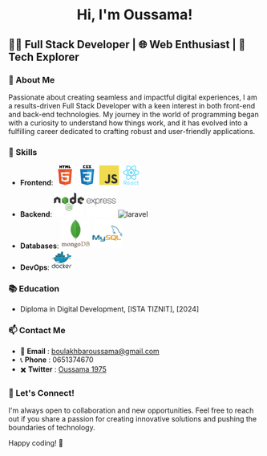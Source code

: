 
<h1 align="center" >Hi, I'm Oussama!</h1>

## 👨‍💻 Full Stack Developer | 🌐 Web Enthusiast | 🚀 Tech Explorer

### 📌 About Me
Passionate about creating seamless and impactful digital experiences, I am a results-driven Full Stack Developer with a keen interest in both front-end and back-end technologies. My journey in the world of programming began with a curiosity to understand how things work, and it has evolved into a fulfilling career dedicated to crafting robust and user-friendly applications.

### 🚀 Skills
- **Frontend**: <img src="https://raw.githubusercontent.com/devicons/devicon/master/icons/html5/html5-original-wordmark.svg" alt="html5" width="40" height="40"/> <img src="https://raw.githubusercontent.com/devicons/devicon/master/icons/css3/css3-original-wordmark.svg" alt="css3" width="40" height="40"/> <img src="https://raw.githubusercontent.com/devicons/devicon/master/icons/javascript/javascript-original.svg" alt="javascript" width="40" height="40"/> <img src="https://raw.githubusercontent.com/devicons/devicon/master/icons/react/react-original-wordmark.svg" alt="react" width="40" height="40"/>
- **Backend**: <img src="https://raw.githubusercontent.com/devicons/devicon/master/icons/nodejs/nodejs-original-wordmark.svg" alt="nodejs" height="60"/> <img src="https://raw.githubusercontent.com/devicons/devicon/master/icons/express/express-original-wordmark.svg" alt="express" height="60"/> <img src="https://cdn.jsdelivr.net/gh/devicons/devicon@latest/icons/laravel/laravel-original-wordmark.svg" alt="laravel"  height="60" />
- **Databases**: <img src="https://raw.githubusercontent.com/devicons/devicon/master/icons/mongodb/mongodb-original-wordmark.svg" alt="mongodb" height="60"/> <img src="https://raw.githubusercontent.com/devicons/devicon/master/icons/mysql/mysql-original-wordmark.svg" alt="mysql" height="60"/>
- **DevOps**: <img src="https://raw.githubusercontent.com/devicons/devicon/master/icons/docker/docker-original-wordmark.svg" alt="docker" width="40" height="40"/>

### 📚 Education
- Diploma in Digital Development, [ISTA TIZNIT], [2024]

### 📫 Contact Me
- 📧 **Email** : boulakhbaroussama@gmail.com
- 📞 **Phone** : 0651374670
- ✖️ **Twitter** : [Oussama 1975](https://twitter.com/OssamBou)





### 🤝 Let's Connect!
I'm always open to collaboration and new opportunities. Feel free to reach out if you share a passion for creating innovative solutions and pushing the boundaries of technology.

Happy coding! 🚀
